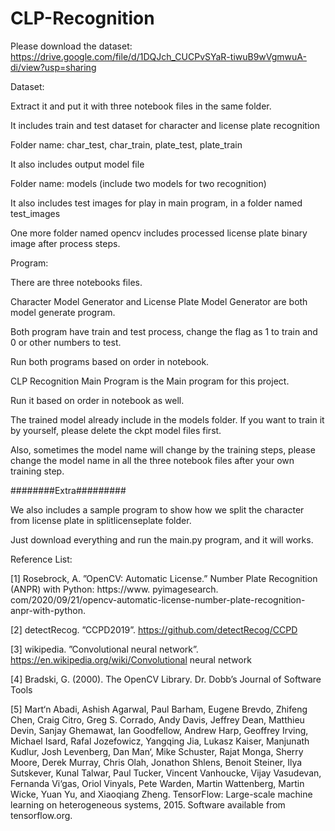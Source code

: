 # CLP-Recognition
Please download the dataset:
https://drive.google.com/file/d/1DQJch_CUCPvSYaR-tiwuB9wVgmwuA-di/view?usp=sharing

Dataset:

Extract it and put it with three notebook files in the same folder.

It includes train and test dataset for character and license plate recognition

Folder name: char_test, char_train, plate_test, plate_train

It also includes output model file

Folder name: models (include two models for two recognition)

It also includes test images for play in main program, in a folder named test_images

One more folder named opencv includes processed license plate binary image after process steps.

Program:

There are three notebooks files.

Character Model Generator and License Plate Model Generator are both model generate program.

Both program have train and test process, change the flag as 1 to train and 0 or other numbers to test.

Run both programs based on order in notebook.

CLP Recognition Main Program is the Main program for this project.

Run it based on order in notebook as well.

The trained model already include in the models folder. If you want to train it by yourself, please delete the ckpt model files first.

Also, sometimes the model name will change by the training steps, please change the model name in all the three notebook files after your own training step.


########Extra#########

We also includes a sample program to show how we split the character from license plate in splitlicenseplate folder.

Just download everything and run the main.py program, and it will works.




Reference List:


[1] Rosebrock, A. ”OpenCV: Automatic License.” Number Plate Recognition (ANPR) with Python: https://www.
pyimagesearch. com/2020/09/21/opencv-automatic-license-number-plate-recognition-anpr-with-python.

[2] detectRecog. ”CCPD2019”. https://github.com/detectRecog/CCPD

[3] wikipedia. ”Convolutional neural network”. https://en.wikipedia.org/wiki/Convolutional neural network

[4] Bradski, G. (2000). The OpenCV Library. Dr. Dobb’s Journal of Software Tools

[5] Mart‘n Abadi, Ashish Agarwal, Paul Barham, Eugene Brevdo, Zhifeng Chen, Craig Citro, Greg S. Corrado,
Andy Davis, Jeffrey Dean, Matthieu Devin, Sanjay Ghemawat, Ian Goodfellow, Andrew Harp, Geoffrey
Irving, Michael Isard, Rafal Jozefowicz, Yangqing Jia, Lukasz Kaiser, Manjunath Kudlur, Josh Levenberg,
Dan Man‘, Mike Schuster, Rajat Monga, Sherry Moore, Derek Murray, Chris Olah, Jonathon Shlens, Benoit
Steiner, Ilya Sutskever, Kunal Talwar, Paul Tucker, Vincent Vanhoucke, Vijay Vasudevan, Fernanda Vi‘gas,
Oriol Vinyals, Pete Warden, Martin Wattenberg, Martin Wicke, Yuan Yu, and Xiaoqiang Zheng. TensorFlow:
Large-scale machine learning on heterogeneous systems, 2015. Software available from tensorflow.org.

